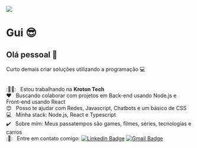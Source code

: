 <img width="auto" src="https://i.imgur.com/Wpoh2dD.jpg">

# Gui :sunglasses:

## Olá pessoal :wave:
Curto demais criar soluções utilizando a programação :computer:

 <br/> :👨‍💻:  &nbsp; Estou trabalhando na **Kroton Tech**
 <br/> :heart: &nbsp; Buscando colaborar com projetos em Back-end usando Node.js e Front-end usando React
 <br/> :blush: &nbsp; Posso te ajudar com Redes, Javascript, Chatbots e um básico de CSS
 <br/> :computer: &nbsp; Minha stack: Node.js, React e Typescript
 <br/> :heavy_check_mark:  &nbsp; Sobre mim: Meus passatempos são games, filmes, séries, tecnologias e carros 
 <br/> :🤙: &nbsp; Entre em contato comigo: [![Linkedin Badge](https://img.shields.io/badge/-Guilherme_César-blue?style=flat-square&logo=Linkedin&logoColor=white&link=https://www.linkedin.com/in/ssguicesar/)](https://www.linkedin.com/in/ssguicesar/) 
[![Gmail Badge](https://img.shields.io/badge/-ssguicesar@gmail.com-c14438?style=flat-square&logo=Gmail&logoColor=white&link=mailto:ssguicesar@gmail.com)](mailto:ssguicesar@gmail.com)
